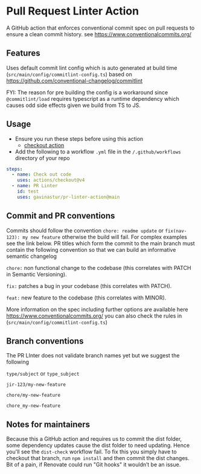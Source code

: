 # Pull Request Linter Action

A GitHub action that enforces conventional commit spec on pull requests to ensure a clean commit history. see https://www.conventionalcommits.org/ 

## Features

Uses default commit lint config which is auto generated at build time (`src/main/config/commitlint-config.ts`) based on https://github.com/conventional-changelog/commitlint

FYI: The reason for pre building the config is a workaround since `@commitlint/load` requires typescript as a runtime dependency which causes odd side effects given we build from TS to JS.


## Usage

- Ensure you run these steps before using this action
  - [checkout action](https://github.com/actions/checkout)  
- Add the following to a workflow `.yml` file in the `/.github/workflows` directory of your repo

```yaml
steps:
  - name: Check out code
    uses: actions/checkout@v4
  - name: PR Linter
    id: test
    uses: gavinastur/pr-linter-action@main
```


## Commit and PR conventions

Commits should follow the convention `chore: readme update` or `fix(nav-123): my new feature` otherwise the build will fail. For complex examples see the link below. 
PR titles which form the commit to the main branch must contain the following convention so that we can build an informative semantic changelog

`chore:` non functional change to the codebase (this correlates with PATCH in Semantic Versioning).

`fix:` patches a bug in your codebase (this correlates with PATCH).

`feat:` new feature to the codebase (this correlates with MINOR).

More information on the spec including further options are available here https://www.conventionalcommits.org/ you can also check the rules in (`src/main/config/commitlint-config.ts`)

## Branch conventions

The PR LInter does not validate branch names yet but we suggest the following

`type/subject` or `type_subject`

`jir-123/my-new-feature`

`chore/my-new-feature`

`chore_my-new-feature`


## Notes for maintainers

Because this a GitHub action and requires us to commit the dist folder, some dependency updates cause the dist folder to need updating. Hence you'll see the `dist-check` workflow fail.
To fix this you simply have to checkout that branch, run `npm install` and then commit the dist changes. Bit of a pain, if Renovate could run "Git hooks" it wouldn’t be an issue.
